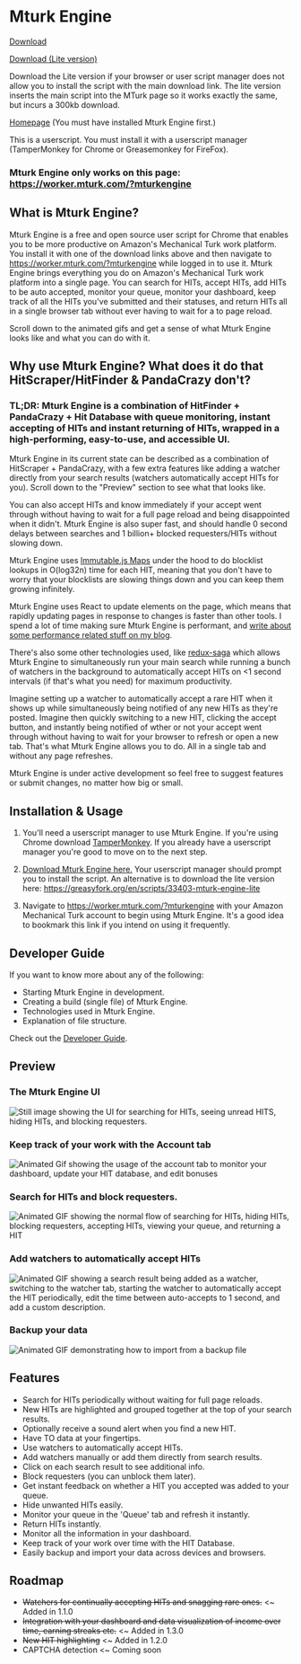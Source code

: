 # Mturk Engine

[Download](https://raw.githubusercontent.com/Anveio/mturk-engine/master/build/mturk-engine.latest.user.js)

[Download (Lite version)](https://greasyfork.org/en/scripts/33403-mturk-engine-lite)

Download the Lite version if your browser or user script manager does not allow you to install the script with the main download link. The lite version inserts the main script into the MTurk page so it works exactly the same, but incurs a 300kb download.

[Homepage](https://www.mturk.com/mturk/findhits?mturkengine) (You must have installed Mturk Engine first.)

This is a userscript. You must install it with a userscript manager (TamperMonkey for Chrome or Greasemonkey for FireFox).

### Mturk Engine only works on this page: https://worker.mturk.com/?mturkengine

## What is Mturk Engine?

Mturk Engine is a free and open source user script for Chrome that enables you to be more productive on Amazon's Mechanical Turk work platform. You install it with one of the download links above and then navigate to https://worker.mturk.com/?mturkengine while logged in to use it. Mturk Engine brings everything you do on Amazon's Mechanical Turk work platform into a single page. You can search for HITs, accept HITs, add HITs to be auto accepted, monitor your queue, monitor your dashboard, keep track of all the HITs you've submitted and their statuses, and return HITs all in a single browser tab without ever having to wait for a to page reload.

Scroll down to the animated gifs and get a sense of what Mturk Engine looks like and what you can do with it.

## Why use Mturk Engine? What does it do that HitScraper/HitFinder & PandaCrazy don't?

### TL;DR: Mturk Engine is a combination of HitFinder + PandaCrazy + Hit Database with queue monitoring, instant accepting of HITs and instant returning of HITs, wrapped in a high-performing, easy-to-use, and accessible UI.

Mturk Engine in its current state can be described as a combination of HitScraper + PandaCrazy, with a few extra features like adding a watcher directly from your search results (watchers automatically accept HITs for you). Scroll down to the "Preview" section to see what that looks like.

You can also accept HITs and know immediately if your accept went through without having to wait for a full page reload and being disappointed when it didn't. Mturk Engine is also super fast, and should handle 0 second delays between searches and 1 billion+ blocked requesters/HITs without slowing down. 

Mturk Engine uses [Immutable.js Maps](https://facebook.github.io/immutable-js/) under the hood to do blocklist lookups in O(log32n) time for each HIT, meaning that you don't have to worry that your blocklists are slowing things down and you can keep them growing infinitely. 

Mturk Engine uses React to update elements on the page, which means that rapidly updating pages in response to changes is faster than other tools. I spend a lot of time making sure Mturk Engine is performant, and [write about some performance related stuff on my blog](https://blog.shovonhasan.com/pattern-for-rendering-lists-of-connected-components-with-react-redux/).

There's also some other technologies used, like [redux-saga](https://github.com/redux-saga/redux-saga) which allows Mturk Engine to simultaneously run your main search while running a bunch of watchers in the background to automatically accept HITs on <1 second intervals (if that's what you need) for maximum productivity.

Imagine setting up a watcher to automatically accept a rare HIT when it shows up while simultaneously being notified of any new HITs as they're posted. Imagine then quickly switching to a new HIT, clicking the accept button, and instantly being notified of wther or not your accept went through without having to wait for your browser to refresh or open a new tab. That's what Mturk Engine allows you to do. All in a single tab and without any page refreshes.

Mturk Engine is under active development so feel free to suggest features or submit changes, no matter how big or small.

## Installation & Usage

1. You'll need a userscript manager to use Mturk Engine. If you're using Chrome download [TamperMonkey](https://chrome.google.com/webstore/detail/tampermonkey/dhdgffkkebhmkfjojejmpbldmpobfkfo?hl=en). If you already have a userscript manager you're good to move on to the next step.

2. [Download Mturk Engine here.](https://raw.githubusercontent.com/Anveio/mturk-engine/master/build/mturk-engine.latest.user.js) Your userscript manager should prompt you to install the script. An alternative is to download the lite version here: https://greasyfork.org/en/scripts/33403-mturk-engine-lite

4. Navigate to https://worker.mturk.com/?mturkengine with your Amazon Mechanical Turk account to begin using Mturk Engine. It's a good idea to bookmark this link if you intend on using it frequently.

## Developer Guide

If you want to know more about any of the following:

* Starting Mturk Engine in development.
* Creating a build (single file) of Mturk Engine.
* Technologies used in Mturk Engine.
* Explanation of file structure.

Check out the [Developer Guide](https://github.com/Anveio/mturk-engine/blob/master/DEVELOPERS.md).

## Preview

###

### The Mturk Engine UI
<img src="https://i.imgur.com/JE0M8RB.png" alt="Still image showing the UI for searching for HITs, seeing unread HITS, hiding HITs, and blocking requesters."/>

### Keep track of your work with the Account tab
<img src="https://i.imgur.com/q764FG0.gif" alt="Animated Gif showing the usage of the account tab to monitor your dashboard, update your HIT database, and edit bonuses"/>

 ### Search for HITs and block requesters.
<img src="https://i.imgur.com/Z5UEVbs.gif" alt="Animated GIF showing the normal flow of searching for HITs, hiding HITs, blocking requesters, accepting HITs, viewing your queue, and returning a HIT"/>

### Add watchers to automatically accept HITs

<img src="https://i.imgur.com/XRMcGtz.gif" alt="Animated GIF showing a search result being added as a watcher, switching to the watcher tab, starting the watcher to automatically accept the HIT periodically, edit the time between auto-accepts to 1 second, and add a custom description."/>

### Backup your data

<img src="https://i.imgur.com/HYR5MSJ.gif" alt="Animated GIF demonstrating how to import from a backup file" />

## Features

* Search for HITs periodically without waiting for full page reloads.
* New HITs are highlighted and grouped together at the top of your search results.
* Optionally receive a sound alert when you find a new HIT.
* Have TO data at your fingertips.
* Use watchers to automatically accept HITs.
* Add watchers manually or add them directly from search results.
* Click on each search result to see additional info.
* Block requesters (you can unblock them later).
* Get instant feedback on whether a HIT you accepted was added to your queue.
* Hide unwanted HITs easily.
* Monitor your queue in the 'Queue' tab and refresh it instantly.
* Return HITs instantly.
* Monitor all the information in your dashboard.
* Keep track of your work over time with the HIT Database.
* Easily backup and import your data across devices and browsers.

## Roadmap

* ~~Watchers for continually accepting HITs and snagging rare ones.~~ <~ Added in 1.1.0
* ~~Integration with your dashboard and data visualization of income over time, earning streaks etc.~~ <~ Added in 1.3.0
* ~~New HIT highlighting~~ <~ Added in 1.2.0
* CAPTCHA detection <~ Coming soon

